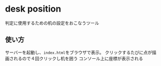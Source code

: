 # desk position

判定に使用するための机の設定をおこなうツール

## 使い方

サーバーを起動し、`index.html`をブラウザで表示。
クリックするたびに点が描画されるので４回クリックし机を囲う
コンソール上に座標が表示される
